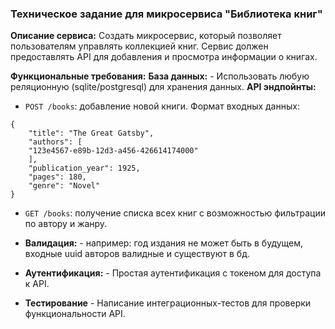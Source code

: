 ### Техническое задание для микросервиса "Библиотека книг"

**Описание сервиса:** Создать микросервис, который позволяет пользователям управлять коллекцией книг. Сервис должен предоставлять API для добавления и просмотра информации о книгах.

**Функциональные требования:**
**База данных:**
    - Использовать любую реляционную (sqlite/postgresql) для хранения данных.
**API эндпойнты:**
   - `POST /books`: добавление новой книги. Формат входных данных:

```
{ 
    "title": "The Great Gatsby", 
    "authors": [ 
    "123e4567-e89b-12d3-a456-426614174000"
    ], 
    "publication_year": 1925, 
    "pages": 180, 
    "genre": "Novel" 
}
```

- `GET /books`: получение списка всех книг с возможностью фильтрации по автору и жанру.

- **Валидация:**
          - например: год издания не может быть в будущем, входные uuid авторов валидные и существуют в бд.
- **Аутентификация:**
        - Простая аутентификация c токеном для доступа к API.
- **Тестирование**
        - Написание интеграционных-тестов для проверки функциональности API.

